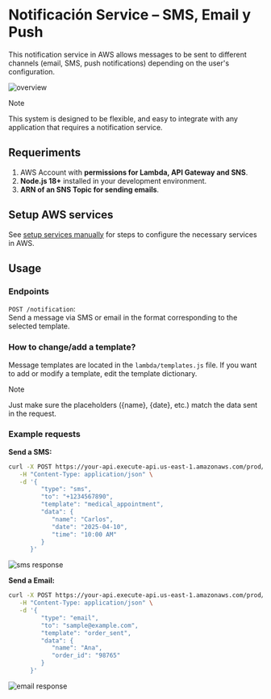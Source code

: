 # Notificación Service – SMS, Email y Push

This notification service in AWS allows messages to be sent to different channels (email, SMS, push notifications) depending on the user's configuration.

![overview]()

> [!note]
> This system is designed to be flexible, and easy to integrate with any application that requires a notification service.

## Requeriments

1. AWS Account with **permissions for Lambda, API Gateway and SNS**.
2. **Node.js 18+** installed in your development environment.
3. **ARN of an SNS Topic for sending emails**.

## Setup AWS services

See [setup services manually](/docs/setup%20services%20manually.md) for steps to configure the necessary services in AWS.

## Usage

### Endpoints

`POST /notification`:  
Send a message via SMS or email in the format corresponding to the selected template.

### How to change/add a template?

Message templates are located in the `lambda/templates.js` file. If you want to add or modify a template, edit the template dictionary.

> [!note]
> Just make sure the placeholders ({name}, {date}, etc.) match the data sent in the request.

### Example requests

**Send a SMS:**

```bash
curl -X POST https://your-api.execute-api.us-east-1.amazonaws.com/prod/notification \
   -H "Content-Type: application/json" \
   -d '{
         "type": "sms",
         "to": "+1234567890",
         "template": "medical_appointment",
         "data": {
            "name": "Carlos",
            "date": "2025-04-10",
            "time": "10:00 AM"
         }
      }'
```

![sms response]()

**Send a Email:**

```bash
curl -X POST https://your-api.execute-api.us-east-1.amazonaws.com/prod/notification \
   -H "Content-Type: application/json" \
   -d '{
         "type": "email",
         "to": "sample@example.com",
         "template": "order_sent",
         "data": {
            "name": "Ana",
            "order_id": "98765"
         }
      }'
```

![email response]()
